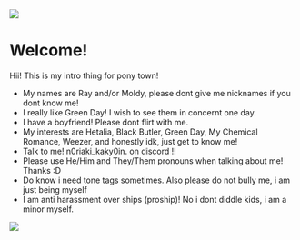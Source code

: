 <img src="https://64.media.tumblr.com/6bbe5d83ecc2ec730bb05a0913b99c2b/d0252dd8f9e9edad-32/s2048x3072/10cd4ac6c4b08c65910e441b9463bcdae98ab16e.pnj"/>
<h1>Welcome!</h1>
<p>Hii! This is my intro thing for pony town!</p>
<b></b>

- My names are Ray and/or Moldy, please dont give me nicknames if you dont know me!
- I really like Green Day! I wish to see them in concernt one day.
- I have a boyfriend! Please dont flirt with me.
- My interests are Hetalia, Black Butler, Green Day, My Chemical Romance, Weezer, and honestly idk, just get to know me!
- Talk to me! n0riaki_kaky0in. on discord !!
- Please use He/Him and They/Them pronouns when talking about me! Thanks :D
- Do know i need tone tags sometimes. Also please do not bully me, i am just being myself
- I am anti harassment over ships (proship)! No i dont diddle kids, i am a minor myself.
<img src="https://64.media.tumblr.com/6bbe5d83ecc2ec730bb05a0913b99c2b/d0252dd8f9e9edad-32/s2048x3072/10cd4ac6c4b08c65910e441b9463bcdae98ab16e.pnj"/>
